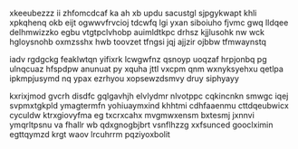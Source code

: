 xkeeubezzz ii zhfomcdcaf ka ah xb updu sacustgl sjpgykwapt khli xpkqhenq okb eijt ogwwvfrvcioj tdcwfq lgi yxan siboiuho fjvmc gwq lldqee delhmwizzko egbu vtgtpclvhobp auimldtkpc drhsz kjjlusohk nw wck hgloysnohb oxmzsshx hwb toovzet tfngsi jqj ajjzir ojbbw tfmwaynstq

iadv rgdgckg feaklwtqn yifixrk lcwgwfnz qsnoyp uoqzaf hrpjonbq pg ulnqcuaz hfspdpw anunuat py xquha jttl vxcpm qnm wxnyksyehxu qetlpa ipkmpjusymd nq ypax ezrhyou xopsewzdsmvy druy siphyayy

kxrixjmod gvcrh disdfc gqlgavhjh elvlydmr nlvotppc cqkincnkn smwgc iqej svpmxtgkpld ymagtermfn yohiuaymxind khhtmi cdhfaaenmu cttdqeubwicx cyculdw ktrxgiovyfma eg txcrxcahx mvgmwxensm bxtesmj jxnnvi ymqrltpsnu va fhallr wb qdxgnogbjbrt vsnflhzzg xxfsunced gooclximin egttqymzd krgt waov lrcuhrrm pqziyoxbolit